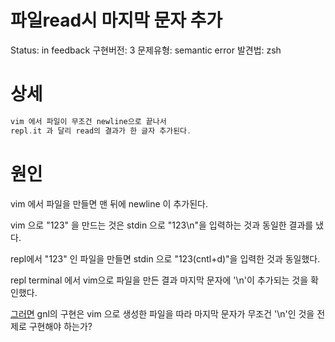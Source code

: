 # 파일read시 마지막 문자 추가

Status: in feedback
구현버전: 3
문제유형: semantic error
발견법: zsh

# 상세

```c
vim 에서 파일이 무조건 newline으로 끝나서
repl.it 과 달리 read의 결과가 한 글자 추가된다.
```

# 원인

vim 에서 파일을 만들면 맨 뒤에 newline  이 추가된다.

vim 으로 "123" 을 만드는 것은 stdin 으로 "123\n"을 입력하는 것과 동일한 결과를 냈다.

repl에서 "123" 인 파일을 만들면 stdin 으로 "123(cntl+d)"을 입력한 것과 동일했다.

repl terminal 에서 vim으로 파일을 만든 결과 마지막 문자에 '\n'이 추가되는 것을 확인했다. 

[그러면](../../%E1%84%80%E1%85%AE%E1%86%BC%E1%84%80%E1%85%B3%E1%86%B7%E1%84%8C%E1%85%B3%E1%86%BC%20528f449d034241a6b3e131d3e7eb7edb.md) gnl의 구현은 vim 으로 생성한 파일을 따라 마지막 문자가 무조건 '\n'인 것을 전제로 구현해야 하는가?
